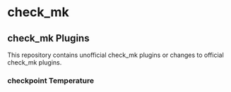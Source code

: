 # check_mk

## check_mk Plugins
This repository contains unofficial check_mk plugins or changes to official check_mk plugins.

### checkpoint Temperature
